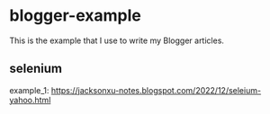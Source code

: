 # blogger-example
This is the example that I use to write my Blogger articles.

## selenium 
example_1: https://jacksonxu-notes.blogspot.com/2022/12/seleium-yahoo.html
